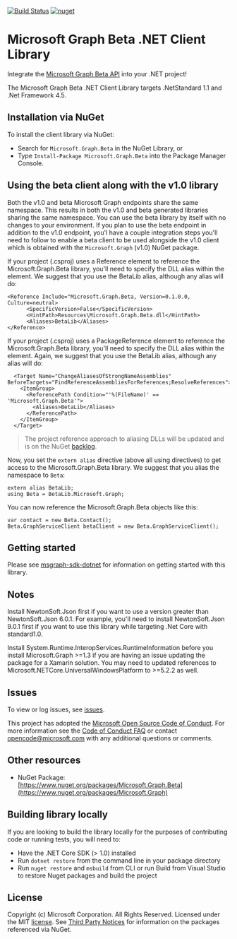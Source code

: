 [![Build Status](https://o365exchange.visualstudio.com/O365%20Sandbox/_apis/build/status/Microsoft%20Graph/.Net/msgraph-beta-sdk-dotnet.preview.build?branchName=master)](https://o365exchange.visualstudio.com/O365%20Sandbox/_build/latest?definitionId=2634&branchName=master)  [![nuget](https://img.shields.io/nuget/v/Microsoft.Graph.Beta.svg)](https://www.nuget.org/packages/Microsoft.Graph.Beta/)

# Microsoft Graph Beta .NET Client Library

<!--
[![Build status](https://ci.appveyor.com/api/projects/status/m8qncaosr2ry4ks6/branch/master?svg=true)](https://ci.appveyor.com/project/MIchaelMainer/msgraph-sdk-dotnet/branch/master)
[![NuGet Version](https://buildstats.info/nuget/Microsoft.Graph)](https://www.nuget.org/packages/Microsoft.Graph/)
-->

Integrate the [Microsoft Graph Beta API](https://graph.microsoft.io) into your .NET
project!

The Microsoft Graph Beta .NET Client Library targets .NetStandard 1.1 and .Net Framework 4.5.

## Installation via NuGet

To install the client library via NuGet:

* Search for `Microsoft.Graph.Beta` in the NuGet Library, or
* Type `Install-Package Microsoft.Graph.Beta` into the Package Manager Console.

## Using the beta client along with the v1.0 library

Both the v1.0 and beta Microsoft Graph endpoints share the same namespace. This results in both the v1.0 and beta generated libraries sharing the same namespace. You can use the beta library by itself with no changes to your environment. If you plan to use the beta endpoint in addition to the v1.0 endpoint, you'l have a couple integration steps you'll need to follow to enable a beta client to be used alongside the v1.0 client which is obtained with the `Microsoft.Graph` (v1.0) NuGet package.

If your project (.csproj) uses a Reference element to reference the Microsoft.Graph.Beta library, you'll need to specify the DLL alias within the <Aliases> element. We suggest that you use the BetaLib alias, although any alias will do:

```
<Reference Include="Microsoft.Graph.Beta, Version=0.1.0.0, Culture=neutral>
      <SpecificVersion>False</SpecificVersion>
      <HintPath>Resources\Microsoft.Graph.Beta.dll</HintPath>
      <Aliases>BetaLib</Aliases>
</Reference>
```

If your project (.csproj) uses a PackageReference element to reference the Microsoft.Graph.Beta library, you'll need to specify the DLL alias within the <Aliases> element. Again, we suggest that you use the BetaLib alias, although any alias will do:

```
  <Target Name="ChangeAliasesOfStrongNameAssemblies" BeforeTargets="FindReferenceAssembliesForReferences;ResolveReferences">
    <ItemGroup>
      <ReferencePath Condition="'%(FileName)' == 'Microsoft.Graph.Beta'">
        <Aliases>BetaLib</Aliases>
      </ReferencePath>
    </ItemGroup>
  </Target>
```

> The project reference approach to aliasing DLLs will be updated and is on the NuGet [backlog](https://github.com/NuGet/Home/issues/4989#issuecomment-311042085).

Now, you set the `extern alias` directive (above all using directives) to get access to the Microsoft.Graph.Beta library. We suggest that you alias the namespace to `Beta`:

```
extern alias BetaLib;
using Beta = BetaLib.Microsoft.Graph;
```

You can now reference the Microsoft.Graph.Beta objects like this:

```
var contact = new Beta.Contact();
Beta.GraphServiceClient betaClient = new Beta.GraphServiceClient();
```

## Getting started

Please see [msgraph-sdk-dotnet](https://github.com/microsoftgraph/msgraph-sdk-dotnet) for information on getting started with this library.

## Notes

Install NewtonSoft.Json first if you want to use a version greater than NewtonSoft.Json 6.0.1. For example, you'll need to install NewtonSoft.Json 9.0.1 first if you want to use this library while targeting .Net Core with standard1.0.

Install System.Runtime.InteropServices.RuntimeInformation before you install Microsoft.Graph >=1.3 if you are having an issue updating the package for a Xamarin solution. You may need to updated references to Microsoft.NETCore.UniversalWindowsPlatform to >=5.2.2 as well.

## Issues

To view or log issues, see [issues](https://github.com/microsoftgraph/msgraph-sdk-dotnet-beta/issues).

This project has adopted the [Microsoft Open Source Code of Conduct](https://opensource.microsoft.com/codeofconduct/). For more information see the [Code of Conduct FAQ](https://opensource.microsoft.com/codeofconduct/faq/) or contact [opencode@microsoft.com](mailto:opencode@microsoft.com) with any additional questions or comments.

## Other resources

* NuGet Package: [https://www.nuget.org/packages/Microsoft.Graph.Beta](https://www.nuget.org/packages/Microsoft.Graph)

## Building library locally

If you are looking to build the library locally for the purposes of contributing code or running tests, you will need to:

- Have the .NET Core SDK (> 1.0) installed
- Run `dotnet restore` from the command line in your package directory
- Run `nuget restore` and `msbuild` from CLI or run Build from Visual Studio to restore Nuget packages and build the project

## License

Copyright (c) Microsoft Corporation. All Rights Reserved. Licensed under the MIT [license](LICENSE.txt). See [Third Party Notices](https://github.com/microsoftgraph/msgraph-sdk-dotnet/blob/master/THIRD%20PARTY%20NOTICES) for information on the packages referenced via NuGet.
